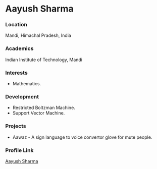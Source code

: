 # Aayush Sharma

### Location

Mandi, Himachal Pradesh, India

### Academics

Indian Institute of Technology, Mandi

### Interests

- Mathematics.

### Development

- Restricted Boltzman Machine.
- Support Vector Machine.

### Projects

- Aawaz - A sign language to voice convertor glove for mute people.

### Profile Link

[Aayush Sharma](https://github.com/aayusharma)
